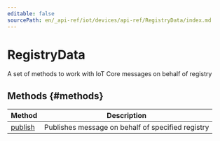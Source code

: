 ```yaml
---
editable: false
sourcePath: en/_api-ref/iot/devices/api-ref/RegistryData/index.md
---
```



# RegistryData
A set of methods to work with IoT Core messages on behalf of registry

## Methods {#methods}
Method | Description
--- | ---
[publish](publish.md) | Publishes message on behalf of specified registry